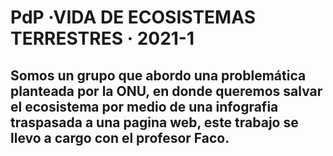 # PdP ·VIDA DE ECOSISTEMAS TERRESTRES · 2021-1

## Somos un grupo que abordo una problemática planteada por la ONU, en donde queremos salvar el ecosistema por medio de una infografia traspasada a una pagina web, este trabajo se llevo a cargo con el profesor Faco.
